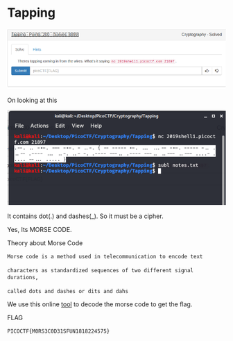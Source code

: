 # Tapping

![](images/challenge.png)

On looking at this

![](images/terminal.png)

It contains dot(.) and dashes(_). So it must be a cipher.

Yes, Its MORSE CODE.

Theory about Morse Code
```
Morse code is a method used in telecommunication to encode text 

characters as standardized sequences of two different signal durations, 

called dots and dashes or dits and dahs
```

We use this online [tool]() to decode the morse code to get the flag.

FLAG
```
PICOCTF{M0RS3C0D31SFUN1818224575}
```
